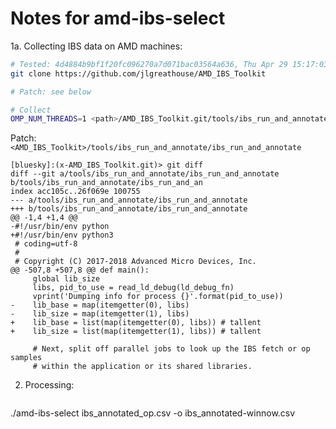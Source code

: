 <!-- -*-Mode: markdown;-*- -->
<!-- $Id$ -->


Notes for amd-ibs-select
=============================================================================

1a. Collecting IBS data on AMD machines:

   ```sh
   # Tested: 4d4884b9bf1f20fc096270a7d071bac03564a636, Thu Apr 29 15:17:03 2021
   git clone https://github.com/jlgreathouse/AMD_IBS_Toolkit

   # Patch: see below

   # Collect
   OMP_NUM_THREADS=1 <path>/AMD_IBS_Toolkit.git/tools/ibs_run_and_annotate/ibs_run_and_annotate -o 20400  -- ./miniVite-v1 -n 300000 # -o 10400
   ```

   Patch: `<AMD_IBS_Toolkit>/tools/ibs_run_and_annotate/ibs_run_and_annotate`

```
[bluesky]:(x-AMD_IBS_Toolkit.git)> git diff
diff --git a/tools/ibs_run_and_annotate/ibs_run_and_annotate b/tools/ibs_run_and_annotate/ibs_run_and_an
index acc105c..26f069e 100755
--- a/tools/ibs_run_and_annotate/ibs_run_and_annotate
+++ b/tools/ibs_run_and_annotate/ibs_run_and_annotate
@@ -1,4 +1,4 @@
-#!/usr/bin/env python
+#!/usr/bin/env python3
 # coding=utf-8
 #
 # Copyright (C) 2017-2018 Advanced Micro Devices, Inc.
@@ -507,8 +507,8 @@ def main():
     global lib_size
     libs, pid_to_use = read_ld_debug(ld_debug_fn)
     vprint('Dumping info for process {}'.format(pid_to_use))
-    lib_base = map(itemgetter(0), libs)
-    lib_size = map(itemgetter(1), libs)
+    lib_base = list(map(itemgetter(0), libs)) # tallent
+    lib_size = list(map(itemgetter(1), libs)) # tallent
 
     # Next, split off parallel jobs to look up the IBS fetch or op samples
     # within the application or its shared libraries.
```


2. Processing:
   ```sh
  ./amd-ibs-select ibs_annotated_op.csv -o ibs_annotated-winnow.csv
   ```
 

